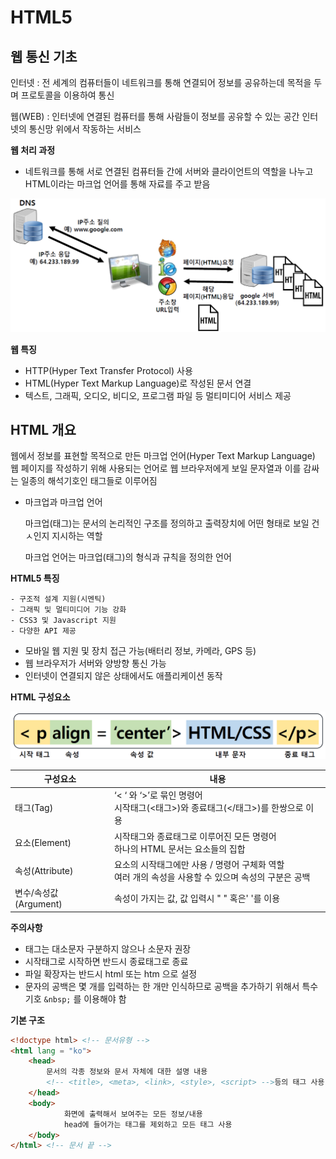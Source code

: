 # HTML5

## 웹 통신 기초

인터넷 : 전 세계의 컴퓨터들이 네트워크를 통해 연결되어 정보를 공유하는데 목적을 두며 프로토콜을 이용하여 통신

웹(WEB) : 인터넷에 연결된 컴퓨터를 통해 사람들이 정보를 공유할 수 있는 공간
인터넷의 통신망 위에서 작동하는 서비스

**웹 처리 과정**

- 네트워크를 통해 서로 연결된 컴퓨터들 간에 서버와 클라이언트의 역할을 나누고 HTML이라는 마크업 언어를 통해 자료를 주고 받음

<img src=".\image\HTML01_01웹처리과정.png" alt="HTML01_01웹처리과정" style="zoom:67%;" />

**웹 특징**

- HTTP(Hyper Text Transfer Protocol) 사용
- HTML(Hyper Text Markup Language)로 작성된 문서 연결
- 텍스트, 그래픽, 오디오, 비디오, 프로그램 파일 등 멀티미디어 서비스 제공

## HTML 개요

웹에서 정보를 표현할 목적으로 만든 마크업  언어(Hyper Text Markup Language)
웹 페이지를 작성하기 위해 사용되는 언어로 웹 브라우저에게 보일 문자열과 이를 감싸는 일종의 해석기호인 태그들로 이루어짐

- 마크업과 마크업 언어

  마크업(태그)는 문서의 논리적인 구조를 정의하고 출력장치에 어떤 형태로 보일 건ㅅ인지 지시하는 역할

  마크업 언어는 마크업(태그)의 형식과 규칙을 정의한 언어

**HTML5 특징**

	- 구조적 설계 지원(시멘틱)
	- 그래픽 및 멀티미디어 기능 강화
	- CSS3 및 Javascript 지원
	- 다양한 API 제공
 - 모바일 웹 지원 및 장치 접근 가능(배터리 정보, 카메라, GPS 등)
 - 웹 브라우저가 서버와 양방향 통신 가능
 - 인터넷이 연결되지 않은 상태에서도 애플리케이션 동작

**HTML 구성요소**

<img src=".\image\HTML01_02구성요소.png" alt="HTML01_02구성요소" style="zoom:50%;" />

| 구성요소              | 내용                                                         |
| --------------------- | ------------------------------------------------------------ |
| 태그(Tag)             | ‘< ‘ 와 ‘>’로 묶인 명령어<br>시작태그(<태그>)와 종료태그(</태그>)를 한쌍으로 이용 |
| 요소(Element)         | 시작태그와 종료태그로 이루어진 모든 명령어<br>하나의 HTML 문서는 요소들의 집합 |
| 속성(Attribute)       | 요소의 시작태그에만 사용 / 명령어 구체화 역할<br>여러 개의 속성을 사용할 수 있으며 속성의 구분은 공백 |
| 변수/속성값(Argument) | 속성이 가지는 값, 값 입력시 " " 혹은' '를 이용               |

**주의사항**

- 태그는 대소문자 구분하지 않으나 소문자 권장
- 시작태그로 시작하면 반드시 종료태그로 종료
- 파일 확장자는 반드시 html 또는 htm 으로 설정
- 문자의 공백은 몇 개를 입력하는 한 개만 인식하므로 공백을 추가하기 위해서 특수기호 `&nbsp;` 를 이용해야 함

**기본 구조**

```html
<!doctype html> <!-- 문서유형 -->
<html lang = "ko">
    <head>
        문서의 각종 정보와 문서 자체에 대한 설명 내용
        <!-- <title>, <meta>, <link>, <style>, <script> -->등의 태그 사용
    </head>
    <body>
            화면에 출력해서 보여주는 모든 정보/내용
            head에 들어가는 태그를 제외하고 모든 태그 사용
    </body>
</html> <!-- 문서 끝 -->
```

